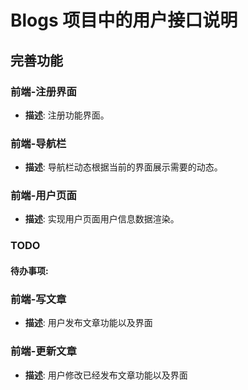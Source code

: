 # Blogs 项目中的用户接口说明  
  
## 完善功能  
  
### 前端-注册界面  
- **描述**: 注册功能界面。 

### 前端-导航栏
- **描述**: 导航栏动态根据当前的界面展示需要的动态。 

### 前端-用户页面
- **描述**: 实现用户页面用户信息数据渲染。
  
### TODO  

#### 待办事项:

### 前端-写文章
- **描述**: 用户发布文章功能以及界面
### 前端-更新文章
- **描述**: 用户修改已经发布文章功能以及界面



